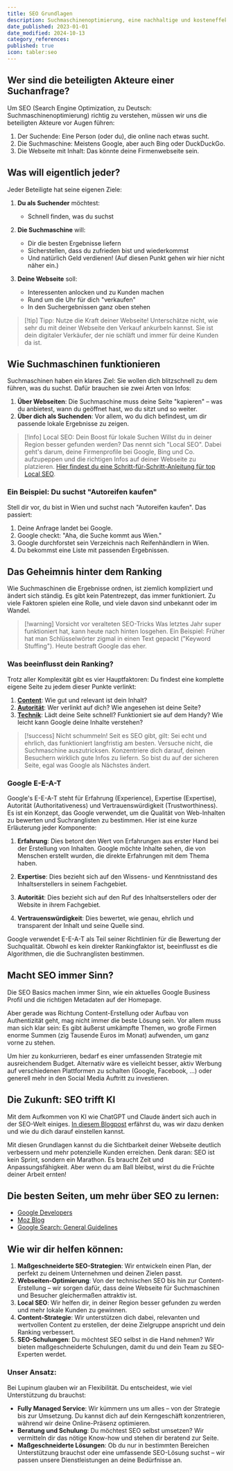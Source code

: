 ```yaml
---
title: SEO Grundlagen
description: Suchmaschinenoptimierung, eine nachhaltige und kosteneffektive Methode ist, deine Sichtbarkeit langfristig zu steigern.
date_published: 2023-01-01
date_modified: 2024-10-13
category_references: 
published: true
icon: tabler:seo
---
```

## Wer sind die beteiligten Akteure einer Suchanfrage?

Um SEO (Search Engine Optimization, zu Deutsch: Suchmaschinenoptimierung) richtig zu verstehen, müssen wir uns die beteiligten Akteure vor Augen führen:

1. Der Suchende: Eine Person (oder du), die online nach etwas sucht.
2. Die Suchmaschine: Meistens Google, aber auch Bing oder DuckDuckGo.
3. Die Webseite mit Inhalt: Das könnte deine Firmenwebseite sein.

## Was will eigentlich jeder?

Jeder Beteiligte hat seine eigenen Ziele:

1. **Du als Suchender** möchtest:
   - Schnell finden, was du suchst

2. **Die Suchmaschine** will:
   - Dir die besten Ergebnisse liefern
   - Sicherstellen, dass du zufrieden bist und wiederkommst
   - Und natürlich Geld verdienen! (Auf diesen Punkt gehen wir hier nicht näher ein.)

3. **Deine Webseite** soll:
   - Interessenten anlocken und zu Kunden machen
   - Rund um die Uhr für dich "verkaufen"
   - In den Suchergebnissen ganz oben stehen

> [!tip] Tipp: Nutze die Kraft deiner Webseite!
> Unterschätze nicht, wie sehr du mit deiner Webseite den Verkauf ankurbeln kannst. Sie ist dein digitaler Verkäufer, der nie schläft und immer für deine Kunden da ist.

## Wie Suchmaschinen funktionieren

Suchmaschinen haben ein klares Ziel: Sie wollen dich blitzschnell zu dem führen, was du suchst. Dafür brauchen sie zwei Arten von Infos:

1. **Über Webseiten**: Die Suchmaschine muss deine Seite "kapieren" – was du anbietest, wann du geöffnet hast, wo du sitzt und so weiter.
2. **Über dich als Suchenden**: Vor allem, wo du dich befindest, um dir passende lokale Ergebnisse zu zeigen.

> [!info] Local SEO: Dein Boost für lokale Suchen
> Willst du in deiner Region besser gefunden werden? Das nennt sich "Local SEO". Dabei geht's darum, deine Firmenprofile bei Google, Bing und Co. aufzupeppen und die richtigen Infos auf deiner Webseite zu platzieren. [Hier findest du eine Schritt-für-Schritt-Anleitung für top Local SEO](//local-seo-guide).

### Ein Beispiel: Du suchst "Autoreifen kaufen"

Stell dir vor, du bist in Wien und suchst nach "Autoreifen kaufen". Das passiert:

1. Deine Anfrage landet bei Google.
2. Google checkt: "Aha, die Suche kommt aus Wien."
3. Google durchforstet sein Verzeichnis nach Reifenhändlern in Wien.
4. Du bekommst eine Liste mit passenden Ergebnissen.

## Das Geheimnis hinter dem Ranking

Wie Suchmaschinen die Ergebnisse ordnen, ist ziemlich kompliziert und ändert sich ständig. Es gibt kein Patentrezept, das immer funktioniert. Zu viele Faktoren spielen eine Rolle, und viele davon sind unbekannt oder im Wandel.

> [!warning] Vorsicht vor veralteten SEO-Tricks
> Was letztes Jahr super funktioniert hat, kann heute nach hinten losgehen. Ein Beispiel: Früher hat man Schlüsselwörter zigmal in einen Text gepackt ("Keyword Stuffing"). Heute bestraft Google das eher.

### Was beeinflusst dein Ranking?

Trotz aller Komplexität gibt es vier Hauptfaktoren:
Du findest eine komplette eigene Seite zu jedem dieser Punkte verlinkt:

1. **[Content](/wiki/abd7f6b2)**: Wie gut und relevant ist dein Inhalt?
2. **[Autorität](/wiki/e9eac605)**: Wer verlinkt auf dich? Wie angesehen ist deine Seite?
3. **[Technik](/wiki/540724ac)**: Lädt deine Seite schnell? Funktioniert sie auf dem Handy? Wie leicht kann Google deine Inhalte verstehen?

> [!success] Nicht schummeln!
> Seit es SEO gibt, gilt: Sei echt und ehrlich, das funktioniert langfristig am besten. Versuche nicht, die Suchmaschine auszutricksen. Konzentriere dich darauf, deinen Besuchern wirklich gute Infos zu liefern. So bist du auf der sicheren Seite, egal was Google als Nächstes ändert.

### Google E-E-A-T

Google's E-E-A-T steht für Erfahrung (Experience), Expertise (Expertise), Autorität (Authoritativeness) und Vertrauenswürdigkeit (Trustworthiness). Es ist ein Konzept, das Google verwendet, um die Qualität von Web-Inhalten zu bewerten und Suchranglisten zu bestimmen. Hier ist eine kurze Erläuterung jeder Komponente:

1. **Erfahrung**: Dies betont den Wert von Erfahrungen aus erster Hand bei der Erstellung von Inhalten. Google möchte Inhalte sehen, die von Menschen erstellt wurden, die direkte Erfahrungen mit dem Thema haben.

2. **Expertise**: Dies bezieht sich auf den Wissens- und Kenntnisstand des Inhaltserstellers in seinem Fachgebiet.
3. **Autorität**: Dies bezieht sich auf den Ruf des Inhaltserstellers oder der Website in ihrem Fachgebiet.
4. **Vertrauenswürdigkeit**: Dies bewertet, wie genau, ehrlich und transparent der Inhalt und seine Quelle sind.

Google verwendet E-E-A-T als Teil seiner Richtlinien für die Bewertung der Suchqualität. Obwohl es kein direkter Rankingfaktor ist, beeinflusst es die Algorithmen, die die Suchranglisten bestimmen.

## Macht SEO immer Sinn?

Die SEO Basics machen immer Sinn, wie ein aktuelles Google Business Profil und die richtigen Metadaten auf der Homepage. 

Aber gerade was Richtung Content-Erstellung oder Aufbau von Authentizität geht, mag nicht immer die beste Lösung sein. Vor allem muss man sich klar sein: Es gibt äußerst umkämpfte Themen, wo große Firmen enorme Summen (zig Tausende Euros im Monat) aufwenden, um ganz vorne zu stehen.

Um hier zu konkurrieren, bedarf es einer umfassenden Strategie mit ausreichendem Budget. Alternativ wäre es vielleicht besser, aktiv Werbung auf verschiedenen Plattformen zu schalten (Google, Facebook, ...) oder generell mehr in den Social Media Auftritt zu investieren.

## Die Zukunft: SEO trifft KI

Mit dem Aufkommen von KI wie ChatGPT und Claude ändert sich auch in der SEO-Welt einiges. [In diesem Blogpost](//seo-and-ai) erfährst du, was wir dazu denken und wie du dich darauf einstellen kannst.

Mit diesen Grundlagen kannst du die Sichtbarkeit deiner Webseite deutlich verbessern und mehr potenzielle Kunden erreichen. Denk daran: SEO ist kein Sprint, sondern ein Marathon. Es braucht Zeit und Anpassungsfähigkeit. Aber wenn du am Ball bleibst, wirst du die Früchte deiner Arbeit ernten!

## Die besten Seiten, um mehr über SEO zu lernen:

- [Google Developers](https://developers.google.com)
- [Moz Blog](https://moz.com/blog)
- [Google Search: General Guidelines](https://static.googleusercontent.com/media/guidelines.raterhub.com/en//searchqualityevaluatorguidelines.pdf)

## Wie wir dir helfen können:

1. **Maßgeschneiderte SEO-Strategien**: Wir entwickeln einen Plan, der perfekt zu deinem Unternehmen und deinen Zielen passt.
2. **Webseiten-Optimierung**: Von der technischen SEO bis hin zur Content-Erstellung – wir sorgen dafür, dass deine Webseite für Suchmaschinen und Besucher gleichermaßen attraktiv ist.
3. **Local SEO**: Wir helfen dir, in deiner Region besser gefunden zu werden und mehr lokale Kunden zu gewinnen.
4. **Content-Strategie**: Wir unterstützen dich dabei, relevanten und wertvollen Content zu erstellen, der deine Zielgruppe anspricht und dein Ranking verbessert.
5. **SEO-Schulungen**: Du möchtest SEO selbst in die Hand nehmen? Wir bieten maßgeschneiderte Schulungen, damit du und dein Team zu SEO-Experten werdet.

### Unser Ansatz:

Bei Lupinum glauben wir an Flexibilität. Du entscheidest, wie viel Unterstützung du brauchst:

- **Fully Managed Service**: Wir kümmern uns um alles – von der Strategie bis zur Umsetzung. Du kannst dich auf dein Kerngeschäft konzentrieren, während wir deine Online-Präsenz optimieren.
- **Beratung und Schulung**: Du möchtest SEO selbst umsetzen? Wir vermitteln dir das nötige Know-how und stehen dir beratend zur Seite.
- **Maßgeschneiderte Lösungen**: Ob du nur in bestimmten Bereichen Unterstützung brauchst oder eine umfassende SEO-Lösung suchst – wir passen unsere Dienstleistungen an deine Bedürfnisse an.



